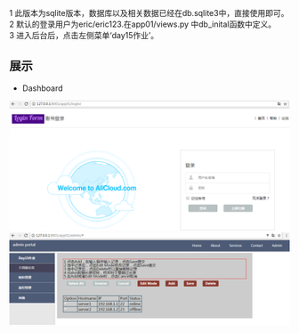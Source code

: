   1 此版本为sqlite版本，数据库以及相关数据已经在db.sqlite3中，直接使用即可。   
  2 默认的登录用户为eric/eric123.在app01/views.py 中db_inital函数中定义。   
  3 进入后台后，点击左侧菜单‘day15作业’。

## 展示
* Dashboard

![image](https://github.com/CHUNL09/Python-everyday-practice/blob/master/Day15_homework/show_pictures/login.png)
![image](https://github.com/CHUNL09/Python-everyday-practice/blob/master/Day15_homework/show_pictures/edit_table.png)
